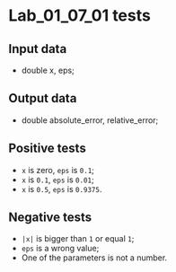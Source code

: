 # Lab_01_07_01 tests
## Input data
- double x, eps;
## Output data
- double absolute_error, relative_error;
## Positive tests
- `x` is zero, `eps` is `0.1`;
- `x` is `0.1`, `eps` is `0.01`;
- `x` is `0.5`, `eps` is `0.9375`.
## Negative tests
- `|x|` is bigger than `1` or equal `1`;
- `eps` is a wrong value;
- One of the parameters is not a number.
